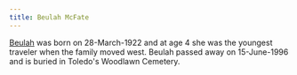 ```yaml
---
title: Beulah McFate
---
```


[Beulah](https://helge.mcfate.family/i00013) was born on 28-March-1922 and at age 4 she was the youngest traveler when the family moved west.
Beulah passed away on 15-June-1996 and is buried in Toledo's Woodlawn Cemetery.  

